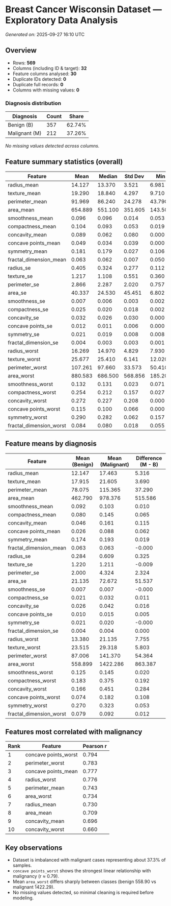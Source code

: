# Breast Cancer Wisconsin Dataset — Exploratory Data Analysis

*Generated on:* 2025-09-27 16:10 UTC

## Overview

- Rows: **569**
- Columns (including ID & target): **32**
- Feature columns analysed: **30**
- Duplicate IDs detected: **0**
- Duplicate full records: **0**
- Columns with missing values: **0**

### Diagnosis distribution
| Diagnosis | Count | Share |
|-----------|-------|-------|
| Benign (B) | 357 | 62.74% |
| Malignant (M) | 212 | 37.26% |

_No missing values detected across columns._

## Feature summary statistics (overall)
| Feature | Mean | Median | Std Dev | Min | Max |
|---------|------|--------|---------|-----|-----|
| radius_mean | 14.127 | 13.370 | 3.521 | 6.981 | 28.110 |
| texture_mean | 19.290 | 18.840 | 4.297 | 9.710 | 39.280 |
| perimeter_mean | 91.969 | 86.240 | 24.278 | 43.790 | 188.500 |
| area_mean | 654.889 | 551.100 | 351.605 | 143.500 | 2501.000 |
| smoothness_mean | 0.096 | 0.096 | 0.014 | 0.053 | 0.163 |
| compactness_mean | 0.104 | 0.093 | 0.053 | 0.019 | 0.345 |
| concavity_mean | 0.089 | 0.062 | 0.080 | 0.000 | 0.427 |
| concave points_mean | 0.049 | 0.034 | 0.039 | 0.000 | 0.201 |
| symmetry_mean | 0.181 | 0.179 | 0.027 | 0.106 | 0.304 |
| fractal_dimension_mean | 0.063 | 0.062 | 0.007 | 0.050 | 0.097 |
| radius_se | 0.405 | 0.324 | 0.277 | 0.112 | 2.873 |
| texture_se | 1.217 | 1.108 | 0.551 | 0.360 | 4.885 |
| perimeter_se | 2.866 | 2.287 | 2.020 | 0.757 | 21.980 |
| area_se | 40.337 | 24.530 | 45.451 | 6.802 | 542.200 |
| smoothness_se | 0.007 | 0.006 | 0.003 | 0.002 | 0.031 |
| compactness_se | 0.025 | 0.020 | 0.018 | 0.002 | 0.135 |
| concavity_se | 0.032 | 0.026 | 0.030 | 0.000 | 0.396 |
| concave points_se | 0.012 | 0.011 | 0.006 | 0.000 | 0.053 |
| symmetry_se | 0.021 | 0.019 | 0.008 | 0.008 | 0.079 |
| fractal_dimension_se | 0.004 | 0.003 | 0.003 | 0.001 | 0.030 |
| radius_worst | 16.269 | 14.970 | 4.829 | 7.930 | 36.040 |
| texture_worst | 25.677 | 25.410 | 6.141 | 12.020 | 49.540 |
| perimeter_worst | 107.261 | 97.660 | 33.573 | 50.410 | 251.200 |
| area_worst | 880.583 | 686.500 | 568.856 | 185.200 | 4254.000 |
| smoothness_worst | 0.132 | 0.131 | 0.023 | 0.071 | 0.223 |
| compactness_worst | 0.254 | 0.212 | 0.157 | 0.027 | 1.058 |
| concavity_worst | 0.272 | 0.227 | 0.208 | 0.000 | 1.252 |
| concave points_worst | 0.115 | 0.100 | 0.066 | 0.000 | 0.291 |
| symmetry_worst | 0.290 | 0.282 | 0.062 | 0.157 | 0.664 |
| fractal_dimension_worst | 0.084 | 0.080 | 0.018 | 0.055 | 0.207 |

## Feature means by diagnosis
| Feature | Mean (Benign) | Mean (Malignant) | Difference (M - B) |
|---------|----------------|------------------|---------------------|
| radius_mean | 12.147 | 17.463 | 5.316 |
| texture_mean | 17.915 | 21.605 | 3.690 |
| perimeter_mean | 78.075 | 115.365 | 37.290 |
| area_mean | 462.790 | 978.376 | 515.586 |
| smoothness_mean | 0.092 | 0.103 | 0.010 |
| compactness_mean | 0.080 | 0.145 | 0.065 |
| concavity_mean | 0.046 | 0.161 | 0.115 |
| concave points_mean | 0.026 | 0.088 | 0.062 |
| symmetry_mean | 0.174 | 0.193 | 0.019 |
| fractal_dimension_mean | 0.063 | 0.063 | -0.000 |
| radius_se | 0.284 | 0.609 | 0.325 |
| texture_se | 1.220 | 1.211 | -0.009 |
| perimeter_se | 2.000 | 4.324 | 2.324 |
| area_se | 21.135 | 72.672 | 51.537 |
| smoothness_se | 0.007 | 0.007 | -0.000 |
| compactness_se | 0.021 | 0.032 | 0.011 |
| concavity_se | 0.026 | 0.042 | 0.016 |
| concave points_se | 0.010 | 0.015 | 0.005 |
| symmetry_se | 0.021 | 0.020 | -0.000 |
| fractal_dimension_se | 0.004 | 0.004 | 0.000 |
| radius_worst | 13.380 | 21.135 | 7.755 |
| texture_worst | 23.515 | 29.318 | 5.803 |
| perimeter_worst | 87.006 | 141.370 | 54.364 |
| area_worst | 558.899 | 1422.286 | 863.387 |
| smoothness_worst | 0.125 | 0.145 | 0.020 |
| compactness_worst | 0.183 | 0.375 | 0.192 |
| concavity_worst | 0.166 | 0.451 | 0.284 |
| concave points_worst | 0.074 | 0.182 | 0.108 |
| symmetry_worst | 0.270 | 0.323 | 0.053 |
| fractal_dimension_worst | 0.079 | 0.092 | 0.012 |

## Features most correlated with malignancy
| Rank | Feature | Pearson r |
|------|---------|-----------|
| 1 | concave points_worst | 0.794 |
| 2 | perimeter_worst | 0.783 |
| 3 | concave points_mean | 0.777 |
| 4 | radius_worst | 0.776 |
| 5 | perimeter_mean | 0.743 |
| 6 | area_worst | 0.734 |
| 7 | radius_mean | 0.730 |
| 8 | area_mean | 0.709 |
| 9 | concavity_mean | 0.696 |
| 10 | concavity_worst | 0.660 |

## Key observations
- Dataset is imbalanced with malignant cases representing about 37.3% of samples.
- `concave points_worst` shows the strongest linear relationship with malignancy (r ≈ 0.79).
- Mean `area_worst` differs sharply between classes (benign 558.90 vs malignant 1422.29).
- No missing values detected, so minimal cleaning is required before modeling.
